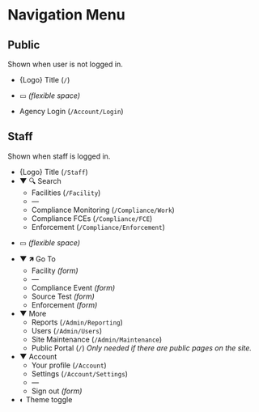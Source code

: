 # Navigation Menu

## Public

Shown when user is not logged in.

* {Logo} Title (`/`)
- ▭ *(flexible space)*
* Agency Login (`/Account/Login`)

## Staff

Shown when staff is logged in.

* {Logo} Title (`/Staff`)
* ▼ 🔍︎ Search
    * Facilities (`/Facility`)
    * —
    * Compliance Monitoring (`/Compliance/Work`)
    * Compliance FCEs (`/Compliance/FCE`)
    * Enforcement (`/Compliance/Enforcement`)
- ▭ *(flexible space)*
* ▼ 🡽 Go To
    * Facility *(form)*
    * —
    * Compliance Event *(form)*
    * Source Test *(form)*
    * Enforcement *(form)*
* ▼ More
    * Reports (`/Admin/Reporting`)
    * Users (`/Admin/Users`)
    * Site Maintenance (`/Admin/Maintenance`)
    * Public Portal (`/`) *Only needed if there are public pages on the site.*
* ▼ Account
    * Your profile (`/Account`)
    * Settings (`/Account/Settings`)
    * —
    * Sign out *(form)*
* ◐	Theme toggle
